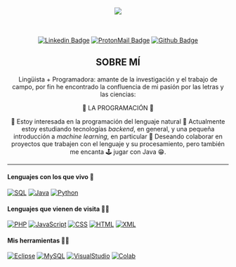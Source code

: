 
<h1 align="center">
  <a href="https://git.io/typing-svg">
    <img src="https://readme-typing-svg.demolab.com/?lines=¡Hola+a+todos!+👋;Soy+MariaCéDev;¡Encantada+de+conoceros!🤩&font=cutive%mono&center=true&width=440&height=45&color=488207&Center=true&pause=1000&size=27"">
  </a>
</h1>
<br>
<div align="center">

  [![Linkedin Badge](https://img.shields.io/badge/-mariacedev-blue?style=flat-square&logo=Linkedin&logoColor=white&link=https://www.linkedin.com/in/mariacedev/)](https://www.linkedin.com/in/mariacedev/)
  [![ProtonMail Badge](https://img.shields.io/badge/-ProtonMail-b5179e?style=flat-square&logo=Protonmail&logoColor=white&link=mailto:mcgcdev@proton.me)](mailto:mcgcdev@proton.me)
  [![Github Badge](https://img.shields.io/badge/-mariacedev-0A0908?style=flat-square&logo=Github&logoColor=white&link=https://www.github.com/mariacedev/)](https://www.github.com/mariacedev/)     
</div>

<h2 align="center">SOBRE MÍ</h2>
<p align="center">Lingüista + Programadora: amante de la investigación y el trabajo de campo, por fin he encontrado la confluencia de mi pasión por las letras y las ciencias:
</p>
<p align="center">💙 LA PROGRAMACIÓN 💙
</p>
<p align="center">👀 Estoy interesada en la programación del lenguaje natural 🌱 Actualmente estoy estudiando tecnologías <em>backend</em>, en general, y una pequeña introducción a <em>machine learning</em>, en particular 💞️ Deseando colaborar en proyectos que trabajen con el lenguaje y su procesamiento, pero también me encanta 🕹️ jugar con Java 😁.
</p>

<hr>
 <h4>Lenguajes con los que vivo 🏡</h4>
                 
 [![SQL](https://img.shields.io/badge/SQL-007396?style=for-the-badge&logo=SQL&logoColor=white)]()
 [![Java](https://img.shields.io/badge/Java-EE6055?style=for-the-badge&logo=java&logoColor=white)]()
 [![Python](https://img.shields.io/badge/python%20-%2314354C.svg?&style=for-the-badge&logo=python&logoColor=white)]()
                 
 
  <h4>Lenguajes que vienen de visita 🏃‍♀️</h4>
                 
 [![PHP](https://img.shields.io/badge/PHP-007396.svg?style=for-the-badge&logo=PHP&logoColor=white)]()
 [![JavaScript](https://img.shields.io/badge/javascript%20-%23323330.svg?&style=for-the-badge&logo=javascript&logoColor=%23F7DF1E)]()
 [![CSS](https://img.shields.io/badge/css3%20-%231572B6.svg?&style=for-the-badge&logo=css3&logoColor=white)]()
 [![HTML](https://img.shields.io/badge/html5%20-%23E34F26.svg?&style=for-the-badge&logo=html5&logoColor=white)]()
 [![XML](https://img.shields.io/badge/XML-8D99AE?style=for-the-badge&logo=XML&logoColor=white&labelColor=101010)]()


 <h4>Mis herramientas 👩‍🔧</h4>

             
[![Eclipse](https://img.shields.io/badge/eclipse%20-03045E.svg?&style=for-the-badge&logo=eclipse&logoColor=white)]()
[![MySQL](https://img.shields.io/badge/mysql%20-007396.svg?&style=for-the-badge&logo=mysql&logoColor=white)]()
[![VisualStudio](https://img.shields.io/badge/visualstudio%20-b5179e.svg?&style=for-the-badge&logo=visualstudio&logoColor=white)]()
[![Colab](https://img.shields.io/badge/googlecolab-E9C46A?&style=for-the-badge&logo=googlecolab&logoColor=white)]()

                                                                                       
<!---
MariaceDev/MariaceDev is a ✨ special ✨ repository because its `README.md` (this file) appears on your GitHub profile.
You can click the Preview link to take a look at your changes.
--->
